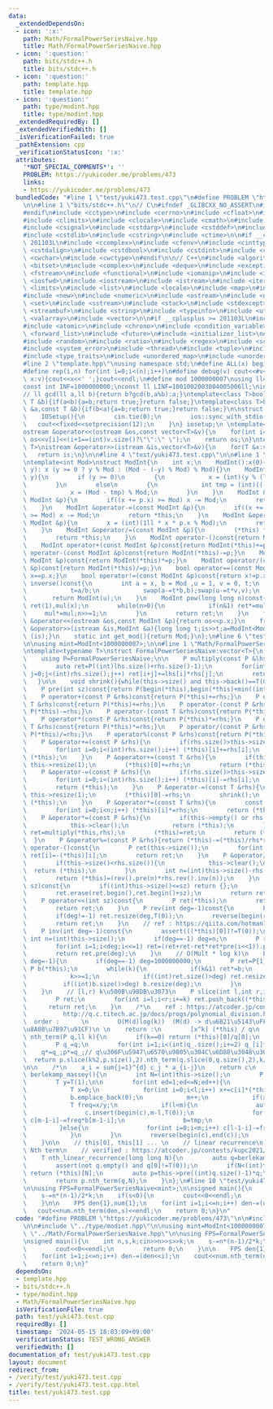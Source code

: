 ```yaml
---
data:
  _extendedDependsOn:
  - icon: ':x:'
    path: Math/FormalPowerSeriesNaive.hpp
    title: Math/FormalPowerSeriesNaive.hpp
  - icon: ':question:'
    path: bits/stdc++.h
    title: bits/stdc++.h
  - icon: ':question:'
    path: template.hpp
    title: template.hpp
  - icon: ':question:'
    path: type/modint.hpp
    title: type/modint.hpp
  _extendedRequiredBy: []
  _extendedVerifiedWith: []
  _isVerificationFailed: true
  _pathExtension: cpp
  _verificationStatusIcon: ':x:'
  attributes:
    '*NOT_SPECIAL_COMMENTS*': ''
    PROBLEM: https://yukicoder.me/problems/473
    links:
    - https://yukicoder.me/problems/473
  bundledCode: "#line 1 \"test/yuki473.test.cpp\"\n#define PROBLEM \"https://yukicoder.me/problems/473\"\
    \n\n#line 1 \"bits/stdc++.h\"\n// C\n#ifndef _GLIBCXX_NO_ASSERT\n#include <cassert>\n\
    #endif\n#include <cctype>\n#include <cerrno>\n#include <cfloat>\n#include <ciso646>\n\
    #include <climits>\n#include <clocale>\n#include <cmath>\n#include <csetjmp>\n\
    #include <csignal>\n#include <cstdarg>\n#include <cstddef>\n#include <cstdio>\n\
    #include <cstdlib>\n#include <cstring>\n#include <ctime>\n\n#if __cplusplus >=\
    \ 201103L\n#include <ccomplex>\n#include <cfenv>\n#include <cinttypes>\n#include\
    \ <cstdalign>\n#include <cstdbool>\n#include <cstdint>\n#include <ctgmath>\n#include\
    \ <cwchar>\n#include <cwctype>\n#endif\n\n// C++\n#include <algorithm>\n#include\
    \ <bitset>\n#include <complex>\n#include <deque>\n#include <exception>\n#include\
    \ <fstream>\n#include <functional>\n#include <iomanip>\n#include <ios>\n#include\
    \ <iosfwd>\n#include <iostream>\n#include <istream>\n#include <iterator>\n#include\
    \ <limits>\n#include <list>\n#include <locale>\n#include <map>\n#include <memory>\n\
    #include <new>\n#include <numeric>\n#include <ostream>\n#include <queue>\n#include\
    \ <set>\n#include <sstream>\n#include <stack>\n#include <stdexcept>\n#include\
    \ <streambuf>\n#include <string>\n#include <typeinfo>\n#include <utility>\n#include\
    \ <valarray>\n#include <vector>\n\n#if __cplusplus >= 201103L\n#include <array>\n\
    #include <atomic>\n#include <chrono>\n#include <condition_variable>\n#include\
    \ <forward_list>\n#include <future>\n#include <initializer_list>\n#include <mutex>\n\
    #include <random>\n#include <ratio>\n#include <regex>\n#include <scoped_allocator>\n\
    #include <system_error>\n#include <thread>\n#include <tuple>\n#include <typeindex>\n\
    #include <type_traits>\n#include <unordered_map>\n#include <unordered_set>\n#endif\n\
    #line 2 \"template.hpp\"\nusing namespace std;\n#define ALL(x) begin(x),end(x)\n\
    #define rep(i,n) for(int i=0;i<(n);i++)\n#define debug(v) cout<<#v<<\":\";for(auto\
    \ x:v){cout<<x<<' ';}cout<<endl;\n#define mod 1000000007\nusing ll=long long;\n\
    const int INF=1000000000;\nconst ll LINF=1001002003004005006ll;\nint dx[]={1,0,-1,0},dy[]={0,1,0,-1};\n\
    // ll gcd(ll a,ll b){return b?gcd(b,a%b):a;}\ntemplate<class T>bool chmax(T &a,const\
    \ T &b){if(a<b){a=b;return true;}return false;}\ntemplate<class T>bool chmin(T\
    \ &a,const T &b){if(b<a){a=b;return true;}return false;}\n\nstruct IOSetup{\n\
    \    IOSetup(){\n        cin.tie(0);\n        ios::sync_with_stdio(0);\n     \
    \   cout<<fixed<<setprecision(12);\n    }\n} iosetup;\n \ntemplate<typename T>\n\
    ostream &operator<<(ostream &os,const vector<T>&v){\n    for(int i=0;i<(int)v.size();i++)\
    \ os<<v[i]<<(i+1==(int)v.size()?\"\":\" \");\n    return os;\n}\ntemplate<typename\
    \ T>\nistream &operator>>(istream &is,vector<T>&v){\n    for(T &x:v)is>>x;\n \
    \   return is;\n}\n\n#line 4 \"test/yuki473.test.cpp\"\n\n#line 1 \"type/modint.hpp\"\
    \ntemplate<int Mod>\nstruct ModInt{\n    int x;\n    ModInt():x(0){}\n    ModInt(int\
    \ y): x (y >= 0 ? y % Mod : (Mod - (-y) % Mod) % Mod){}\n    ModInt(long long\
    \ y){\n        if (y >= 0)\n        {\n            x = (int)(y % (ll)(Mod));\n\
    \        }\n        else\n        {\n            int tmp = (int)((-y) % (ll)Mod);\n\
    \            x = (Mod - tmp) % Mod;\n        }\n    }\n    ModInt &operator+=(const\
    \ ModInt &p){\n        if((x += p.x) >= Mod) x -= Mod;\n        return *this;\n\
    \    }\n    ModInt &operator-=(const ModInt &p){\n        if((x += Mod - p.x)\
    \ >= Mod) x -= Mod;\n        return *this;\n    }\n    ModInt &operator*=(const\
    \ ModInt &p){\n        x = (int)(1ll * x * p.x % Mod);\n        return *this;\n\
    \    }\n    ModInt &operator/=(const ModInt &p){\n        (*this) *= p.inverse();\n\
    \        return *this;\n    }\n    ModInt operator-()const{return ModInt(-x);}\n\
    \    ModInt operator+(const ModInt &p)const{return ModInt(*this)+=p;}\n    ModInt\
    \ operator-(const ModInt &p)const{return ModInt(*this)-=p;}\n    ModInt operator*(const\
    \ ModInt &p)const{return ModInt(*this)*=p;}\n    ModInt operator/(const ModInt\
    \ &p)const{return ModInt(*this)/=p;}\n    bool operator==(const ModInt &p)const{return\
    \ x==p.x;}\n    bool operator!=(const ModInt &p)const{return x!=p.x;}\n    ModInt\
    \ inverse()const{\n        int a = x, b = Mod ,u = 1, v = 0, t;\n        while(b>0){\n\
    \            t=a/b;\n            swap(a-=t*b,b);swap(u-=t*v,v);\n        }\n \
    \       return ModInt(u);\n    }\n    ModInt pow(long long n)const{\n        ModInt\
    \ ret(1),mul(x);\n        while(n>0){\n            if(n&1) ret*=mul;\n       \
    \     mul*=mul;n>>=1;\n        }\n        return ret;\n    }\n    friend ostream\
    \ &operator<<(ostream &os,const ModInt &p){return os<<p.x;}\n    friend istream\
    \ &operator>>(istream &is,ModInt &a){long long t;is>>t;a=ModInt<Mod>(t);return\
    \ (is);}\n    static int get_mod(){return Mod;}\n};\n#line 6 \"test/yuki473.test.cpp\"\
    \n\nusing mint=ModInt<1000000007>;\n\n#line 1 \"Math/FormalPowerSeriesNaive.hpp\"\
    \ntemplate<typename T>\nstruct FormalPowerSeriesNaive:vector<T>{\n    using vector<T>::vector;\n\
    \    using P=FormalPowerSeriesNaive;\n\n    P multiply(const P &lhs,const P &rhs){\n\
    \        auto ret=P((int)lhs.size()+rhs.size()-1);\n        for(int i=0;i<(int)lhs.size();i++)for(int\
    \ j=0;j<(int)rhs.size();j++) ret[i+j]+=lhs[i]*rhs[j];\n        return ret;\n \
    \   }\n\n    void shrink(){while(this->size() and this->back()==T(0)) this->pop_back();}\n\
    \    P pre(int sz)const{return P(begin(*this),begin(*this)+min((int)this->size(),sz));}\n\
    \    P operator+(const P &rhs)const{return P(*this)+=rhs;}\n    P operator+(const\
    \ T &rhs)const{return P(*this)+=rhs;}\n    P operator-(const P &rhs)const{return\
    \ P(*this)-=rhs;}\n    P operator-(const T &rhs)const{return P(*this)-=rhs;}\n\
    \    P operator*(const P &rhs)const{return P(*this)*=rhs;}\n    P operator*(const\
    \ T &rhs)const{return P(*this)*=rhs;}\n    P operator/(const P &rhs)const{return\
    \ P(*this)/=rhs;}\n    P operator%(const P &rhs)const{return P(*this)%=rhs;}\n\
    \    P &operator+=(const P &rhs){\n        if(rhs.size()>this->size()) this->resize(rhs.size());\n\
    \        for(int i=0;i<(int)rhs.size();i++) (*this)[i]+=rhs[i];\n        return\
    \ (*this);\n    }\n    P &operator+=(const T &rhs){\n        if(this->empty())\
    \ this->resize(1);\n        (*this)[0]+=rhs;\n        return (*this);\n    }\n\
    \    P &operator-=(const P &rhs){\n        if(rhs.size()>this->size()) this->resize(rhs.size());\n\
    \        for(int i=0;i<(int)rhs.size();i++) (*this)[i]-=rhs[i];\n        shrink();\n\
    \        return (*this);\n    }\n    P &operator-=(const T &rhs){\n        if(this->empty())\
    \ this->resize(1);\n        (*this)[0]-=rhs;\n        shrink();\n        return\
    \ (*this);\n    }\n    P &operator*=(const T &rhs){\n        const int n=(int)this->size();\n\
    \        for(int i=0;i<n;i++) (*this)[i]*=rhs;\n        return (*this);\n    }\n\
    \    P &operator*=(const P &rhs){\n        if(this->empty() or rhs.empty()){\n\
    \            this->clear();\n            return (*this);\n        }\n        auto\
    \ ret=multiply(*this,rhs);\n        (*this)=ret;\n        return (*this);\n  \
    \  }\n    P &operator%=(const P &rhs){return (*this)-=(*this)/rhs*rhs;}\n    P\
    \ operator-()const{\n        P ret(this->size());\n        for(int i=0;i<(int)this->size();i++)\
    \ ret[i]=-(*this)[i];\n        return ret;\n    }\n    P &operator/=(const P &rhs){\n\
    \        if(this->size()<rhs.size()){\n            this->clear();\n          \
    \  return (*this);\n        }\n        int n=(int)this->size()-rhs.size()+1;\n\
    \        return (*this)=(rev().pre(n)*rhs.rev().inv(n));\n    }\n    P operator>>(int\
    \ sz)const{\n        if((int)this->size()<=sz) return {};\n        P ret(*this);\n\
    \        ret.erase(ret.begin(),ret.begin()+sz);\n        return ret;\n    }\n\
    \    P operator<<(int sz)const{\n        P ret(*this);\n        ret.insert(ret.begin(),sz,T(0));\n\
    \        return ret;\n    }\n    P rev(int deg=-1)const{\n        P ret(*this);\n\
    \        if(deg!=-1) ret.resize(deg,T(0));\n        reverse(begin(ret),end(ret));\n\
    \        return ret;\n    }\n    // ref : https://qiita.com/hotman78/items/f0e6d2265badd84d429a\n\
    \    P inv(int deg=-1)const{\n        assert(((*this)[0])!=T(0));\n        const\
    \ int n=(int)this->size();\n        if(deg==-1) deg=n;\n        P ret({T(1)/(*this)[0]});\n\
    \        for(int i=1;i<deg;i<<=1) ret=(ret+ret-ret*ret*pre(i<<1)).pre(i<<1);\n\
    \        return ret.pre(deg);\n    }\n    // O(Mult * log k)\n    P pow(ll k,int\
    \ deg=-1){\n        if(deg==-1) deg=1000000000;\n        P ret=P{1};\n       \
    \ P b(*this);\n        while(k){\n            if(k&1) ret*=b;\n            b=b*b;\n\
    \            k>>=1;\n            if((int)ret.size()>deg) ret.resize(deg);\n  \
    \          if((int)b.size()>deg) b.resize(deg);\n        }\n        return ret;\n\
    \    }\n    // [l,r) k\u500B\u98DB\u3073\n    P slice(int l,int r,int k=1){\n\
    \        P ret;\n        for(int i=l;i<r;i+=k) ret.push_back((*this)[i]);\n  \
    \      return ret;\n    }\n    /*\n    ref : https://atcoder.jp/contests/aising2020/submissions/15300636\n\
    \          http://q.c.titech.ac.jp/docs/progs/polynomial_division.html\n \n  \
    \  order :      \n        O(M(d)log(k))  (M(d) -> d\u6B21\u5143\uFF0Cmultiply\u306E\
    \u8A08\u7B97\u91CF)\n \n    return :\n        [x^k] (*this) / q\n    */\n    T\
    \ nth_term(P q,ll k){\n        if(k==0) return (*this)[0]/q[0];\n        P p(*this);\n\
    \        P q_=q;\n        for(int i=1;i<(int)q_.size();i+=2) q_[i]*=-1;\n    \
    \    q*=q_;p*=q_;// q\u306F\u5947\u6570\u9805\u304C\u6D88\u3048\u308B\n      \
    \  return p.slice(k%2,p.size(),2).nth_term(q.slice(0,q.size(),2),k/2);\n    }\n\
    \n\n    /*\n    a_i = sum{j=1}^{d} c_j * a_{i-j}\n    return c\n    */\n    P\
    \ berlekamp_massey(){\n        int N=(int)this->size();\n        P b={T(-1)},c={T(-1)};\n\
    \        T y=T(1);\n\n        for(int ed=1;ed<=N;ed++){\n            int l=(int)c.size(),m=(int)b.size();\n\
    \            T x=0;\n            for(int i=0;i<l;i++) x+=c[i]*(*this)[ed-l+i];\n\
    \            b.emplace_back(0);\n            m++;\n            if(x==T(0)) continue;\n\
    \            T freq=x/y;\n            if(l<m){\n                auto tmp=c;\n\
    \                c.insert(begin(c),m-l,T(0));\n                for(int i=0;i<m;i++)\
    \ c[m-1-i]-=freq*b[m-1-i];\n                b=tmp;\n                y=x;\n   \
    \         }else{\n                for(int i=0;i<m;i++) c[l-1-i]-=freq*b[m-1-i];\n\
    \            }\n        }\n        reverse(begin(c),end(c));\n        return c;\n\
    \    }\n\n    // this[0], this[1] ... \n    // linear recurrence\n    // -> return\
    \ Nth term\n    // verified : https://atcoder.jp/contests/kupc2021/submissions/26974136\n\
    \    T nth_linear_recurrence(long long N){\n        auto q=berlekamp_massey();\n\
    \        assert(not q.empty() and q[0]!=T(0));\n        if(N<(int)this->size())\
    \ return (*this)[N];\n        auto p=this->pre((int)q.size()-1)*q;\n        p.resize((int)q.size()-1);\n\
    \        return p.nth_term(q,N);\n    }\n};\n#line 10 \"test/yuki473.test.cpp\"\
    \n\nusing FPS=FormalPowerSeriesNaive<mint>;\n\nsigned main(){\n    int n,s,k;cin>>n>>s>>k;\n\
    \    s-=n*(n-1)/2*k;\n    if(s<0){\n        cout<<0<<endl;\n        return 0;\n\
    \    }\n\n    FPS den{1},num{1};\n    for(int i=1;i<=n;i++) den-=(den<<i);\n \
    \   cout<<num.nth_term(den,s)<<endl;\n    return 0;\n}\n"
  code: "#define PROBLEM \"https://yukicoder.me/problems/473\"\n\n#include \"../template.hpp\"\
    \n\n#include \"../type/modint.hpp\"\n\nusing mint=ModInt<1000000007>;\n\n#include\
    \ \"../Math/FormalPowerSeriesNaive.hpp\"\n\nusing FPS=FormalPowerSeriesNaive<mint>;\n\
    \nsigned main(){\n    int n,s,k;cin>>n>>s>>k;\n    s-=n*(n-1)/2*k;\n    if(s<0){\n\
    \        cout<<0<<endl;\n        return 0;\n    }\n\n    FPS den{1},num{1};\n\
    \    for(int i=1;i<=n;i++) den-=(den<<i);\n    cout<<num.nth_term(den,s)<<endl;\n\
    \    return 0;\n}"
  dependsOn:
  - template.hpp
  - bits/stdc++.h
  - type/modint.hpp
  - Math/FormalPowerSeriesNaive.hpp
  isVerificationFile: true
  path: test/yuki473.test.cpp
  requiredBy: []
  timestamp: '2024-05-15 18:03:09+09:00'
  verificationStatus: TEST_WRONG_ANSWER
  verifiedWith: []
documentation_of: test/yuki473.test.cpp
layout: document
redirect_from:
- /verify/test/yuki473.test.cpp
- /verify/test/yuki473.test.cpp.html
title: test/yuki473.test.cpp
---
```


